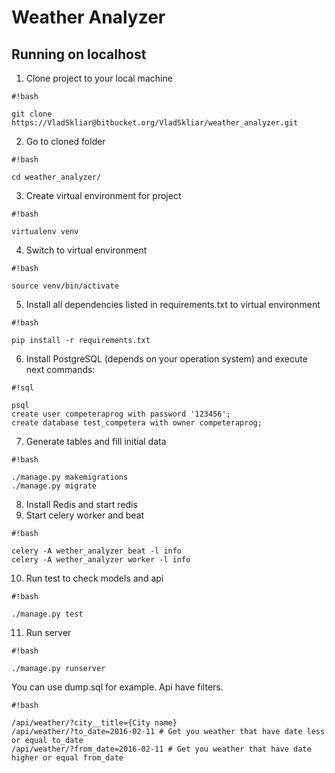# Weather Analyzer #

## Running on localhost ##

1) Clone project to your local machine
```
#!bash

git clone https://VladSkliar@bitbucket.org/VladSkliar/weather_analyzer.git
```

2) Go to cloned folder

```
#!bash

cd weather_analyzer/
```

3) Create virtual environment for project
```
#!bash

virtualenv venv
```

4) Switch to virtual environment

```
#!bash

source venv/bin/activate
```

5) Install all dependencies listed in requirements.txt to virtual environment

```
#!bash

pip install -r requirements.txt
```
6) Install PostgreSQL (depends on your operation system) and execute next commands: 

```
#!sql

psql
create user competeraprog with password '123456';
create database test_competera with owner competeraprog;
```

7) Generate tables and fill initial data

```
#!bash

./manage.py makemigrations
./manage.py migrate
```

8) Install Redis and start redis
9) Start celery worker and beat
```
#!bash

celery -A wether_analyzer beat -l info
celery -A wether_analyzer worker -l info
```
10) Run test to check models and api
```
#!bash

./manage.py test
```
11) Run server
```
#!bash

./manage.py runserver
```

You can use dump.sql for example.
Api have filters.
```
#!bash

/api/weather/?city__title={City name}
/api/weather/?to_date=2016-02-11 # Get you weather that have date less or equal to_date
/api/weather/?from_date=2016-02-11 # Get you weather that have date higher or equal from_date
```